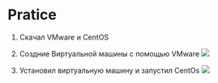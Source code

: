 # Pratice
1) Скачал VMware и CentOS


2) Создние Виртуальной машины с помощью VMware
![](http://i.imgur.com/uyYJuNf.png)

3) Установил виртуальную машину и запустил CentOs
![](http://i.imgur.com/BU3RSWH.png)
